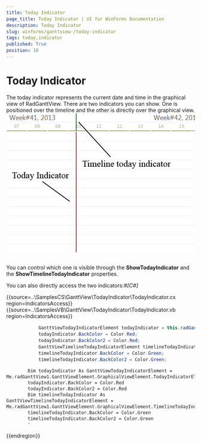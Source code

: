 ```yaml
---
title: Today Indicator
page_title: Today Indicator | UI for WinForms Documentation
description: Today Indicator
slug: winforms/ganttview-/today-indicator
tags: today,indicator
published: True
position: 10
---
```


# Today Indicator



The today indicator represents the current date and time in the graphical view of RadGanttView. There are two indicators you can show. One is positioned over the timeline and the other is directly over the graphical view. ![ganttview-today-indicator 001](images/ganttview-today-indicator001.png)

## 

You can control which one is visible through the __ShowTodayIndicator__ and the __ShowTimelineTodayIndicator__ properties.

You can also directly access the two indicators:#_[C#]_

	



{{source=..\SamplesCS\GanttView\TodayIndicator\TodayIndicator.cs region=IndicatorsAccess}} 
{{source=..\SamplesVB\GanttView\TodayIndicator\TodayIndicator.vb region=IndicatorsAccess}} 

````C#
            GanttViewTodayIndicatorElement todayIndicator = this.radGanttView1.GanttViewElement.GraphicalViewElement.TodayIndicatorElement;
            todayIndicator.BackColor = Color.Red;
            todayIndicator.BackColor2 = Color.Red;
            GanttViewTimelineTodayIndicatorElement timelineTodayIndicator = this.radGanttView1.GanttViewElement.GraphicalViewElement.TimelineTodayIndicatorElement;
            timelineTodayIndicator.BackColor = Color.Green;
            timelineTodayIndicator.BackColor2 = Color.Green;
````
````VB.NET
        Dim todayIndicator As GanttViewTodayIndicatorElement = Me.radGanttView1.GanttViewElement.GraphicalViewElement.TodayIndicatorElement
        todayIndicator.BackColor = Color.Red
        todayIndicator.BackColor2 = Color.Red
        Dim timelineTodayIndicator As GanttViewTimelineTodayIndicatorElement = Me.radGanttView1.GanttViewElement.GraphicalViewElement.TimelineTodayIndicatorElement
        timelineTodayIndicator.BackColor = Color.Green
        timelineTodayIndicator.BackColor2 = Color.Green
        '
````

{{endregion}} 



